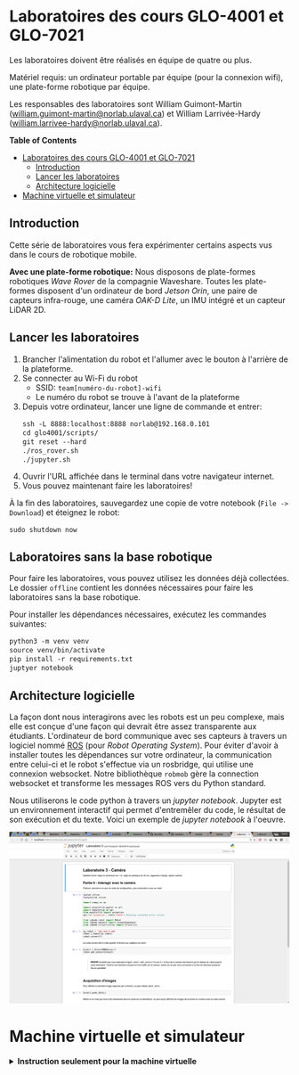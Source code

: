 # Laboratoires des cours GLO-4001 et GLO-7021

Les laboratoires doivent être réalisés en équipe de quatre ou plus.

Matériel requis: un ordinateur portable par équipe (pour la connexion wifi), une plate-forme robotique par équipe.

Les responsables des laboratoires sont William Guimont-Martin (william.guimont-martin@norlab.ulaval.ca) et William
Larrivée-Hardy (william.larrivee-hardy@norlab.ulaval.ca).

<!-- markdown-toc start - Don't edit this section. Run M-x markdown-toc-refresh-toc -->
**Table of Contents**

- [Laboratoires des cours GLO-4001 et GLO-7021](#laboratoires-des-cours-glo-4001-et-glo-7021)
    - [Introduction](#introduction)
    - [Lancer les laboratoires](#lancer-les-laboratoires)
    - [Architecture logicielle](#architecture-logicielle)
- [Machine virtuelle et simulateur](#machine-virtuelle-et-simulateur)

<!-- markdown-toc end -->

## Introduction

Cette série de laboratoires vous fera expérimenter certains aspects vus dans le cours de robotique mobile.

**Avec une plate-forme robotique:** Nous disposons de plate-formes robotiques
*Wave Rover* de la compagnie Waveshare. Toutes les plate-formes disposent d'un
ordinateur de bord *Jetson Orin*, une paire de capteurs infra-rouge, une caméra
*OAK-D Lite*, un IMU intégré et un capteur LiDAR 2D.

## Lancer les laboratoires
1. Brancher l'alimentation du robot et l'allumer avec le bouton à l'arrière de la plateforme.
2. Se connecter au Wi-Fi du robot
    - SSID: `team[numéro-du-robot]-wifi`
    - Le numéro du robot se trouve à l'avant de la plateforme
3. Depuis votre ordinateur, lancer une ligne de commande et entrer:
   ```shell
   ssh -L 8888:localhost:8888 norlab@192.168.0.101
   cd glo4001/scripts/
   git reset --hard
   ./ros_rover.sh
   ./jupyter.sh
   ```
4. Ouvrir l'URL affichée dans le terminal dans votre navigateur internet.
5. Vous pouvez maintenant faire les laboratoires!

À la fin des laboratoires, sauvegardez une copie de votre notebook (`File -> Download`) et éteignez le robot:

```shell
sudo shutdown now
```

## Laboratoires sans la base robotique

Pour faire les laboratoires, vous pouvez utilisez les données déjà collectées.
Le dossier `offline` contient les données nécessaires pour faire les laboratoires sans la base robotique.

Pour installer les dépendances nécessaires, exécutez les commandes suivantes:

```shell
python3 -m venv venv
source venv/bin/activate
pip install -r requirements.txt
juptyer notebook
```

## Architecture logicielle

La façon dont nous interagirons avec les robots est un peu complexe, mais elle
est conçue d'une façon qui devrait être assez transparente aux étudiants. 
L'ordinateur de bord communique avec ses capteurs à travers un logiciel nommé [ROS](https://www.ros.org/) (pour *Robot Operating System*).
Pour éviter d'avoir à installer toutes les dépendances sur votre ordinateur, la communication entre celui-ci et le robot s'effectue via un rosbridge, qui utilise une connexion websocket.
Notre bibliothèque `robmob` gère la connection websocket et transforme les messages ROS vers du Python standard.

Nous utiliserons le code python à travers un *jupyter notebook*. Jupyter est un
environnement interactif qui permet d'entremêler du code, le résultat de son
exécution et du texte. Voici un exemple de *jupyter notebook* à l'oeuvre.

<img src="doc/jupyterexample.png"></img>

# Machine virtuelle et simulateur

<details id="simulation">
<summary><b>Instruction seulement pour la machine virtuelle</b></summary>
Entre les années 2020 et 2023, nous utilisions un simulateur.
Les laboratoires restent pour la majorité compatibles avec Gazebo, mais nous n'offrons pas de support pour le faire fonctionner.

**En simulation:** Le simulateur vient émuler la plate-forme robotique et l'ordinateur de bord du `kobuki`.
Le principe reste le même: on ouvre une connexion websocket avec le simulateur et l'on peut interagir avec ROS comme s'
il
s'agissait d'une vraie plate-forme robotique.

**Si vous utilisez votre propre ordinateur:**
Téléchargez la machine virtuelle pour **VirtualBox** disponible
à [Machine Virtuelle VirtualBox v3](https://ulavaldti-my.sharepoint.com/:u:/g/personal/wigum_ulaval_ca/EYQpkPsRKL1GlxzyoQQNUj8B-GOfM4oa2a5-BQnWEbkf9A?e=eS72gP).

Lien de la VM v2: [glo4001-virtualbox-v2](http://www2.ift.ulaval.ca/~pgiguere/download/glo4001-v2.zip)

**Si vous utilisez un ordinateur du laboratoire informatique:**
Téléchargez la machine virtuelle pour **VMWare** disponible
à [Machine Virtuelle VMWare v3](https://ulavaldti-my.sharepoint.com/:u:/g/personal/wigum_ulaval_ca/EZkfr_HfKLJAsYOqXYXnAIkBkjhUWwmjHitjCkG8OISnVA?e=uO7EXK).
Tous les fichiers que vous désirez conserver doivent être dans votre dossier OneDrive, **sinon ils seront supprimés par
le système informatique.**

**IMPORTANT:**
Voici les informations de connexion :

```
Username: student
Password: student
```

**IMPORTANT:** Ne pas faire les mises-à-jour sur les machines virtuelles.

Pour plus d'information sur la mise en place des machines virtuelles, voir le notebook `ConfigurationVM`.

Dans la machine virtuelle, ouvrez un terminal (`CTRL-ALT-T`), et entrez les commandes:

```bash
cd ~/catkin_ws && git pull
cd ~/glo4001
git pull
source venv/bin/activate
jupyter notebook
```

**Vous devrez exécuter ces lignes à chaque début de laboratoire!**

Dans le *jupyter notebook*, ouvrez le fichier *Laboratoire 0.ipynb*. La suite des
instructions, incluant comment interagir avec le robot, s'y trouve.
</details>
